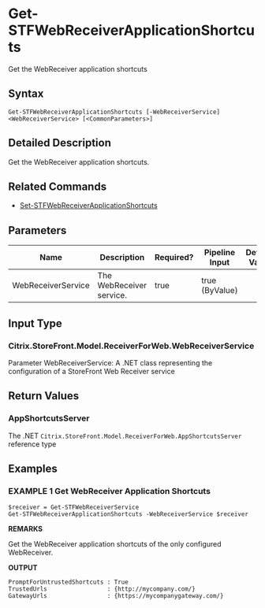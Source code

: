 ﻿# Get-STFWebReceiverApplicationShortcuts

Get the WebReceiver application shortcuts

## Syntax

```
Get-STFWebReceiverApplicationShortcuts [-WebReceiverService] <WebReceiverService> [<CommonParameters>]
```

## Detailed Description

Get the WebReceiver application shortcuts.

## Related Commands

* [Set-STFWebReceiverApplicationShortcuts](./Set-STFWebReceiverApplicationShortcuts)

## Parameters

| Name   | Description | Required? | Pipeline Input | Default Value |
| --- | --- | --- | --- | --- |
|WebReceiverService|The WebReceiver service.|true|true (ByValue)| |

## Input Type

### Citrix.StoreFront.Model.ReceiverForWeb.WebReceiverService

Parameter WebReceiverService: A .NET class representing the configuration of a StoreFront Web Receiver service

## Return Values

### AppShortcutsServer

The .NET `Citrix.StoreFront.Model.ReceiverForWeb.AppShortcutsServer` reference type

## Examples

### EXAMPLE 1 Get WebReceiver Application Shortcuts

```
$receiver = Get-STFWebReceiverService
Get-STFWebReceiverApplicationShortcuts -WebReceiverService $receiver
```

**REMARKS**

Get the WebReceiver application shortcuts of the only configured WebReceiver.

**OUTPUT**

```
PromptForUntrustedShortcuts : True
TrustedUrls                 : {http://mycompany.com/}
GatewayUrls                 : {https://mycompanygateway.com/}
```
